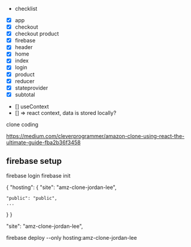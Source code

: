 - checklist
- [x] app
- [x] checkout
- [x] checkout product
- [x] firebase
- [x] header
- [x] home
- [x] index
- [x] login
- [x] product
- [x] reducer
- [x] stateprovider 
- [x] subtotal

- [] useContext
- [] => react context, data is stored locally? 

clone coding

https://medium.com/cleverprogrammer/amazon-clone-using-react-the-ultimate-guide-fba2b36f3458

## firebase setup
firebase login
firebase init

{
  "hosting": {
    "site": "amz-clone-jordan-lee",

    "public": "public",
    ...
  }
}

"site": "amz-clone-jordan-lee",

firebase deploy --only hosting:amz-clone-jordan-lee